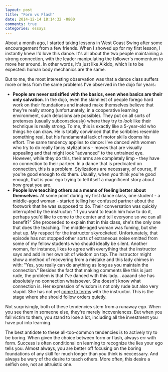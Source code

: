 ```yaml
---
layout: post
title: "Form vs Flash"
date: 2014-12-14 18:14:32 -0800
comments: true
categories: essays
---
```


About a month ago, I started taking lessons in West Coast Swing after some encouragement from a few friends. When I showed up for my first lesson, I instantly knew I'd love this dance. It's all about the two people maintaining a strong connection, with the leader manipulating the follower's momentum to move her around. In other words, it's just like Aikido, which is to be expected: human body mechanics are the same.

But to me, the most interesting observation was that a dance class suffers more or less from the same problems I've observed in the dojo for years:

<!-- More -->

- **People are never satisified with the basics, even when basics are their only salvation**. In the dojo, even the skinniest of people forego hard work on their foundations and instead make themselves believe that they're really strong (unfortunately, in a cooperative learning environment, such delusions are possible). They put on all sorts of pretenses (usually subconsciously) where they try to *look* like their technique is really strong. To me, this is exactly like a 5-year-old who things he can draw. He is totally convinced that the scribbles resemble something real, but his fundamental lack of motor skills dooms his effort. The same tendency applies to dance: I've danced with women who try to do really fancy stylizations - moves that are visually appealing and that might look "advanced" to the untrained eye. However, while they do this, their arms are completely limp - they have no connection to their partner. In a dance that is predicated on connection, this is a problem. Stylizations are necessary, of course, if you're good enough to do them. Usually, when you think you're good enough, that is your ego trying to tell itself a magnificent story about how great you are.  
- **People love teaching others as a means of feeling better about themselves**. At some point during my first dance class, one student - a middle-aged woman - started telling her confused partner about the footwork that he was supposed to do. Their conversation was quickly interrupted by the instructor: "If you want to teach him how to do it, perhaps you'd like to come to the center and tell everyone so we can all benefit?" She proceeded to explain that in this class, she's the only one that does the teaching. The middle-aged woman was fuming, but she shut up. My respect for the instructor skyrocketed. Unfortunately, that episode has not stopped other sorts of extraneous noise emitted from some of my fellow students who should ideally be silent. Another woman, for instance, likes to agree with everything that the instructor says and add in her own bit of wisdom on top. The instructor might show a method of recovering from a mistake and this lady chimes in with: "Yes, you really can do anything as long as you maintain the connection." Besides the fact that making comments like this is just rude, the problem is that I've danced with this lady... aaaand she has absolutely no connection whatsoever. She doesn't know what connection is. Her expression of wisdom is not only rude but also very stupid. She has not yet [come to terms](http://hirad.ca/blog/2014/06/27/when-you-shouldnt-ask-questions/) with the instructor. This is the stage where she should follow orders quietly. 

Not surprisingly, both of these tendencies stem from a runaway ego. When you see them in someone else, they're merely incoveniences. But when you fall victim to them, you stand to lose a lot, including all the investment you have put into learning. 

The best antidote to these all-too-common tendencies is to actively try to be boring. When given the choice between form or flash, always err with form. Success is often conditional on learning to recognize the lies your ego tells you. Almost always, you are better off focusing on the boring foundations of any skill for much longer than you think is neccessary. And always be wary of the desire to teach others. More often, this desire a selfish one, not an altruistic one. 